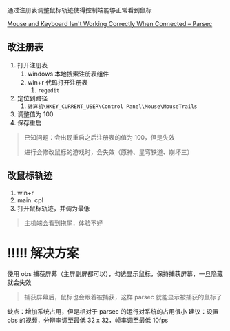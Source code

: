通过注册表调整鼠标轨迹使得控制端能够正常看到鼠标

[Mouse and Keyboard Isn't Working Correctly When Connected – Parsec](https://support.parsec.app/hc/en-us/articles/115002623892-Mouse-and-Keyboard-Isn-t-Working-Correctly-When-Connected)

## 改注册表
1. 打开注册表
	1. windows 本地搜索注册表组件
	2. win+r 代码打开注册表
		1. `regedit`
2. 定位到路径
	1. `计算机\HKEY_CURRENT_USER\Control Panel\Mouse\MouseTrails`
3. 调整值为 100
4. 保存重启

> 已知问题：会出现重启之后注册表的值为 100，但是失效
> 
> 进行会修改鼠标的游戏时，会失效（原神、星穹铁道、崩坏三）

## 改鼠标轨迹
1. win+r
2. main. cpl
3. 打开鼠标轨迹，并调为最低

> 主机端会看到拖尾，体验不好

# !!!!! 解决方案
使用 obs 捕获屏幕（主屏副屏都可以），勾选显示鼠标，保持捕获屏幕，一旦隐藏就会失效
>捕获屏幕后，鼠标也会跟着被捕获，这样 parsec 就能显示被捕获的鼠标了

缺点：增加系统占用，但是相对于 parsec 的运行对系统的占用很小
建议：设置 obs 的视频，分辨率调至最低 32 x 32，帧率调至最低 10fps
